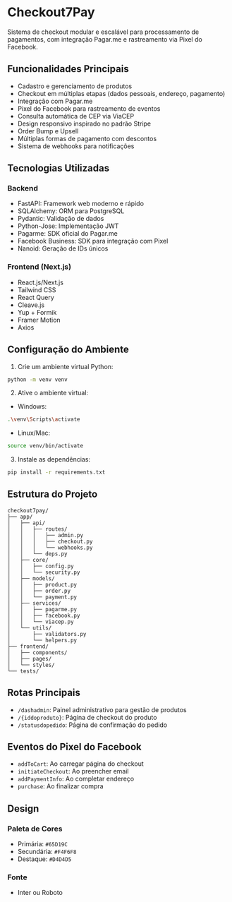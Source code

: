 # Checkout7Pay

Sistema de checkout modular e escalável para processamento de pagamentos, com integração Pagar.me e rastreamento via Pixel do Facebook.

## Funcionalidades Principais

- Cadastro e gerenciamento de produtos
- Checkout em múltiplas etapas (dados pessoais, endereço, pagamento)
- Integração com Pagar.me
- Pixel do Facebook para rastreamento de eventos
- Consulta automática de CEP via ViaCEP
- Design responsivo inspirado no padrão Stripe
- Order Bump e Upsell
- Múltiplas formas de pagamento com descontos
- Sistema de webhooks para notificações

## Tecnologias Utilizadas

### Backend
- FastAPI: Framework web moderno e rápido
- SQLAlchemy: ORM para PostgreSQL
- Pydantic: Validação de dados
- Python-Jose: Implementação JWT
- Pagarme: SDK oficial do Pagar.me
- Facebook Business: SDK para integração com Pixel
- Nanoid: Geração de IDs únicos

### Frontend (Next.js)
- React.js/Next.js
- Tailwind CSS
- React Query
- Cleave.js
- Yup + Formik
- Framer Motion
- Axios

## Configuração do Ambiente

1. Crie um ambiente virtual Python:
```bash
python -m venv venv
```

2. Ative o ambiente virtual:
- Windows:
```bash
.\venv\Scripts\activate
```
- Linux/Mac:
```bash
source venv/bin/activate
```

3. Instale as dependências:
```bash
pip install -r requirements.txt
```

## Estrutura do Projeto

```
checkout7pay/
├── app/
│   ├── api/
│   │   ├── routes/
│   │   │   ├── admin.py
│   │   │   ├── checkout.py
│   │   │   └── webhooks.py
│   │   └── deps.py
│   ├── core/
│   │   ├── config.py
│   │   └── security.py
│   ├── models/
│   │   ├── product.py
│   │   ├── order.py
│   │   └── payment.py
│   ├── services/
│   │   ├── pagarme.py
│   │   ├── facebook.py
│   │   └── viacep.py
│   └── utils/
│       ├── validators.py
│       └── helpers.py
├── frontend/
│   ├── components/
│   ├── pages/
│   └── styles/
└── tests/
```

## Rotas Principais

- `/dashadmin`: Painel administrativo para gestão de produtos
- `/{iddoproduto}`: Página de checkout do produto
- `/statusdopedido`: Página de confirmação do pedido

## Eventos do Pixel do Facebook

- `addToCart`: Ao carregar página do checkout
- `initiateCheckout`: Ao preencher email
- `addPaymentInfo`: Ao completar endereço
- `purchase`: Ao finalizar compra

## Design

### Paleta de Cores
- Primária: `#65D19C`
- Secundária: `#F4F6F8`
- Destaque: `#D4D4D5`

### Fonte
- Inter ou Roboto
